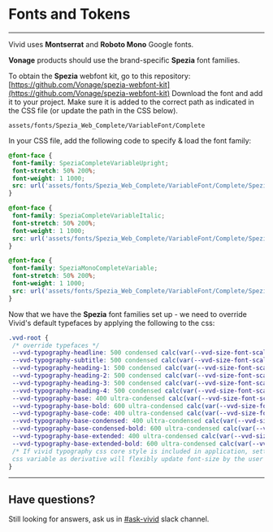 # Fonts and Tokens

---

Vivid uses **Montserrat** and **Roboto Mono** Google fonts.

**Vonage** products should use the brand-specific **Spezia** font families.

To obtain the **Spezia** webfont kit, go to this repository: [https://github.com/Vonage/spezia-webfont-kit](https://github.com/Vonage/spezia-webfont-kit)
Download the font and add it to your project.
Make sure it is added to the correct path as indicated in the CSS file (or update the path in the CSS below).

```
assets/fonts/Spezia_Web_Complete/VariableFont/Complete
```

In your CSS file, add the following code to specify & load the font family:

<vwc-note connotation="warning" icon="warning-solid" headline="The @font-face declaration must be placed at the top of the CSS file."></vwc-note>

```css
@font-face {
 font-family: SpeziaCompleteVariableUpright;
 font-stretch: 50% 200%;
 font-weight: 1 1000;
 src: url('assets/fonts/Spezia_Web_Complete/VariableFont/Complete/SpeziaCompleteVariableUprightWeb.woff2') format('woff2');
}

@font-face {
 font-family: SpeziaCompleteVariableItalic;
 font-stretch: 50% 200%;
 font-weight: 1 1000;
 src: url('assets/fonts/Spezia_Web_Complete/VariableFont/Complete/SpeziaCompleteVariableItalicWeb.woff2') format('woff2');
}

@font-face {
 font-family: SpeziaMonoCompleteVariable;
 font-stretch: 50% 200%;
 font-weight: 1 1000;
 src: url('assets/fonts/Spezia_Web_Complete/VariableFont/Complete/SpeziaMonoCompleteVariableWeb.woff2') format('woff2');
}
```


Now that we have the **Spezia** font families set up - we need to override Vivid's default typefaces by applying the following to the css:

```css
.vvd-root {
 /* override typefaces */
 --vvd-typography-headline: 500 condensed calc(var(--vvd-size-font-scale-base, 16px) * 4.125)/1.3333333333333333 SpeziaCompleteVariableUpright;
 --vvd-typography-subtitle: 500 condensed calc(var(--vvd-size-font-scale-base, 16px) * 3.25)/1.3076923076923077 SpeziaCompleteVariableUpright;
 --vvd-typography-heading-1: 500 condensed calc(var(--vvd-size-font-scale-base, 16px) * 2.5)/1.3 SpeziaCompleteVariableUpright;
 --vvd-typography-heading-2: 500 condensed calc(var(--vvd-size-font-scale-base, 16px) * 2)/1.375 SpeziaCompleteVariableUpright;
 --vvd-typography-heading-3: 500 condensed calc(var(--vvd-size-font-scale-base, 16px) * 1.625)/1.3846153846153846 SpeziaCompleteVariableUpright;
 --vvd-typography-heading-4: 500 condensed calc(var(--vvd-size-font-scale-base, 16px) * 1.25)/1.4 SpeziaCompleteVariableUpright;
 --vvd-typography-base: 400 ultra-condensed calc(var(--vvd-size-font-scale-base, 16px) * 0.875)/1.4285714285714286 SpeziaCompleteVariableUpright;
 --vvd-typography-base-bold: 600 ultra-condensed calc(var(--vvd-size-font-scale-base, 16px) * 0.875)/1.4285714285714286 SpeziaCompleteVariableUpright;
 --vvd-typography-base-code: 400 ultra-condensed calc(var(--vvd-size-font-scale-base, 16px) * 0.875)/1.4285714285714286 SpeziaMonoCompleteVariable;
 --vvd-typography-base-condensed: 400 ultra-condensed calc(var(--vvd-size-font-scale-base, 16px) * 0.75)/1.3333333333333333 SpeziaCompleteVariableUpright;
 --vvd-typography-base-condensed-bold: 600 ultra-condensed calc(var(--vvd-size-font-scale-base, 16px) * 0.75)/1.3333333333333333 SpeziaCompleteVariableUpright;
 --vvd-typography-base-extended: 400 ultra-condensed calc(var(--vvd-size-font-scale-base, 16px))/1.5 SpeziaCompleteVariableUpright;
 --vvd-typography-base-extended-bold: 600 ultra-condensed calc(var(--vvd-size-font-scale-base, 16px))/1.5 SpeziaCompleteVariableUpright;
 /* If vivid typography css core style is included in application, setting the '--vvd-size-font-scale-base'
 css variable as derivative will flexibly update font-size by the user preference */
}
```

---

## Have questions?

Still looking for answers, ask us in [#ask-vivid](https://vonage.slack.com/archives/C013F0YKH99) slack channel.